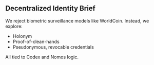 ## Decentralized Identity Brief

We reject biometric surveillance models like WorldCoin.
Instead, we explore:
- Holonym
- Proof-of-clean-hands
- Pseudonymous, revocable credentials

All tied to Codex and Nomos logic.